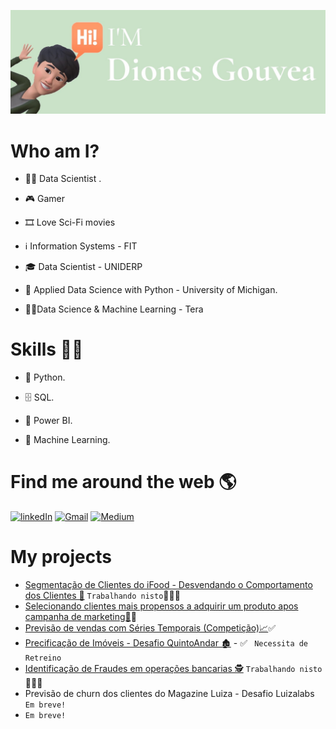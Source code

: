 ![Banner](https://github.com/DionesGouvea/DionesGouvea/blob/main/template.jpg)

# Who am I?
- 👩‍💻 Data Scientist .

- 🎮 Gamer

- 🎞️ Love Sci-Fi movies

- ℹ️ Information Systems - FIT

- 🎓 Data Scientist - UNIDERP

- 🍾 Applied Data Science with Python - University of Michigan.

- 👨‍🎓Data Science & Machine Learning - Tera


# Skills 👩‍💻
- 🐍 Python.

- 🗄 SQL.

- 🧮 Power BI.

- 🔮 Machine Learning.



# Find me around the web 🌎

[![linkedIn](https://img.shields.io/badge/LinkedIn-0077B5?style=for-the-badge&logo=linkedin&logoColor=white)](https://www.linkedin.com/in/dionesgouvea/)
[![Gmail](https://img.shields.io/badge/Gmail-D14836?style=for-the-badge&logo=gmail&logoColor=white)](mailto:gouveadiones@gmail.com)
[![Medium](https://img.shields.io/badge/Medium-12100E?style=for-the-badge&logo=medium&logoColor=white)](https://medium.com/@gouveadiones)


# My projects
- [Segmentação de Clientes do iFood - Desvendando o Comportamento dos Clientes 🧩](https://github.com/DionesGouvea/Ifood) ```Trabalhando nisto```👷🏼‍♂️
- [Selecionando clientes mais propensos a adquirir um produto apos campanha de marketing🎯](https://github.com/DionesGouvea/propensao_compra)✅
- [Previsão de vendas com Séries Temporais (Competição)📈](https://github.com/DionesGouvea/Store_Sales-Time_Series_Forecasting)✅
- [Precificação de Imóveis - Desafio QuintoAndar 🏚️](https://github.com/DionesGouvea/House-Price-Prediction-QuintoAndar) - ✅ ``` Necessita de Retreino```
- [Identificação de Fraudes em operações bancarias 🕵️](https://github.com/DionesGouvea/Identificacao-de-fraudes) ```Trabalhando nisto```👷🏼‍♂️ 
- Previsão de churn dos clientes do Magazine Luiza - Desafio Luizalabs ```Em breve!```
 - ```Em breve!```




